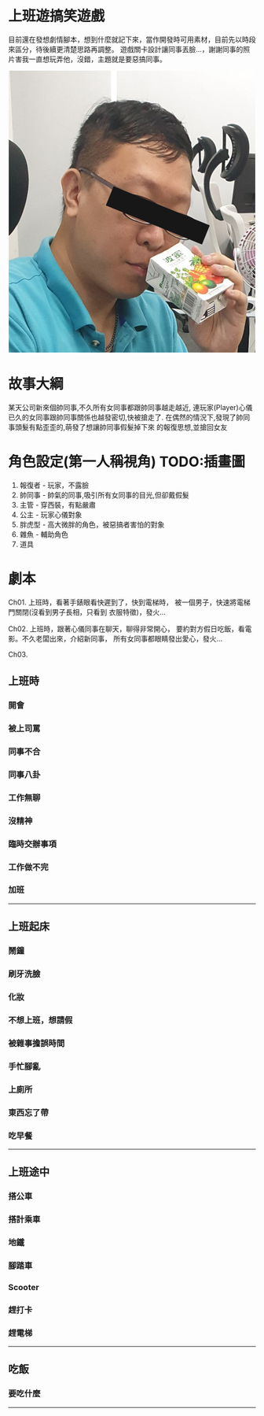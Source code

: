 # 上班遊搞笑遊戲
目前還在發想劇情腳本，想到什麼就記下來，當作開發時可用素材，目前先以時段來區分，待後續更清楚思路再調整。
遊戲關卡設計讓同事丟臉...，謝謝同事的照片害我一直想玩弄他，沒錯，主題就是要惡搞同事。

<p align="center">
  <img src="./assets/jerry_img.png" with="503" height="573"/>
</p>

# 故事大綱
某天公司新來個帥同事,不久所有女同事都跟帥同事越走越近,
連玩家(Player)心儀已久的女同事跟帥同事關係也越發密切,快被搶走了.
在偶然的情況下,發現了帥同事頭髮有點歪歪的,萌發了想讓帥同事假髮掉下來
的報復思想,並搶回女友



# 角色設定(第一人稱視角) TODO:插畫圖
1. 報復者 - 玩家，不露臉
2. 帥同事 - 帥氣的同事,吸引所有女同事的目光,但卻戴假髮
3. 主管 - 穿西裝，有點嚴肅
4. 公主 - 玩家心儀對象
5. 胖虎型 - 高大微胖的角色，被惡搞者害怕的對象
6. 雜魚 - 輔助角色
7. 道具

# 劇本
Ch01. 上班時，看著手錶眼看快遲到了，快到電梯時，
被一個男子，快速將電梯門關閉(沒看到男子長相，只看到
衣服特徵)，發火...

Ch02. 上班時，跟著心儀同事在聊天，聊得非常開心，
要約對方假日吃飯，看電影。不久老闆出來，介紹新同事，
所有女同事都眼睛發出愛心，發火...

Ch03.


## 上班時
### 開會
### 被上司罵
### 同事不合
### 同事八卦
### 工作無聊
### 沒精神
### 臨時交辦事項
### 工作做不完
### 加班
-------------

## 上班起床
### 鬧鐘
### 刷牙洗臉
### 化妝
### 不想上班，想請假
### 被雜事擔誤時間
### 手忙腳亂
### 上廁所
### 東西忘了帶
### 吃早餐
-------------

## 上班途中
### 搭公車
### 搭計乘車
### 地鐵
### 腳踏車
### Scooter
### 趕打卡
### 趕電梯
-------------

## 吃飯
### 要吃什麼
-------------
